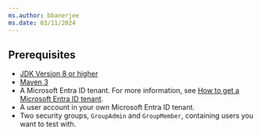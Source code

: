 ```yaml
---
ms.author: bbanerjee
ms.date: 03/11/2024
---
```


## Prerequisites

- [JDK Version 8 or higher](https://jdk.java.net/8/)
- [Maven 3](https://maven.apache.org/download.cgi)
- A Microsoft Entra ID tenant. For more information, see [How to get a Microsoft Entra ID tenant](/entra/identity-platform/quickstart-create-new-tenant).
- A user account in your own Microsoft Entra ID tenant.
- Two security groups, `GroupAdmin` and `GroupMember`, containing users you want to test with.
